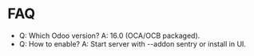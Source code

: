 # FAQ

- Q: Which Odoo version? A: 16.0 (OCA/OCB packaged).
- Q: How to enable? A: Start server with --addon sentry or install in UI.
